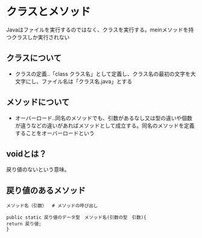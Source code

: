 # クラスとメソッド
Javaはファイルを実行するのではなく、クラスを実行する。meinメソッドを持つクラスしか実行されない

## クラスについて
* クラスの定義‥「class クラス名」として定義し、クラス名の最初の文字を大文字にし、ファイル名は「クラス名.java」とする

## メソッドについて
* オーバーロード‥同名のメソッドでも、引数があるなし又は型の違いや個数が違うなどの違いがあればメソッドとして成立する。同名のメソッドを定義することをオーバーロードという
  

## voidとは？
戻り値のないという意味。

## 戻り値のあるメソッド
```
メソッド名（引数）  # メソッドの呼び出し

public static 戻り値のデータ型　メソッド名(引数の型　引数){
return 戻り値;
}
```
